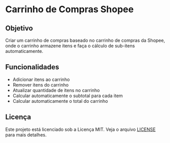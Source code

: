<!DOCTYPE html>
<html lang="pt-BR">
<head>
    <meta charset="UTF-8">
    <meta name="viewport" content="width=device-width, initial-scale=1.0">
    <title>README - Carrinho de Compras Shopee</title>
</head>
<body>

<h1>Carrinho de Compras Shopee</h1>

<h2>Objetivo</h2>
<p>Criar um carrinho de compras baseado no carrinho de compras da Shopee, onde o carrinho armazene itens e faça o cálculo de sub-itens automaticamente.</p>

<h2>Funcionalidades</h2>
<ul>
    <li>Adicionar itens ao carrinho</li>
    <li>Remover itens do carrinho</li>
    <li>Atualizar quantidade de itens no carrinho</li>
    <li>Calcular automaticamente o subtotal para cada item</li>
    <li>Calcular automaticamente o total do carrinho</li>
</ul>

<h2>Licença</h2>
<p>Este projeto está licenciado sob a Licença MIT. Veja o arquivo <a href="LICENSE">LICENSE</a> para mais detalhes.</p>

</body>
</html>